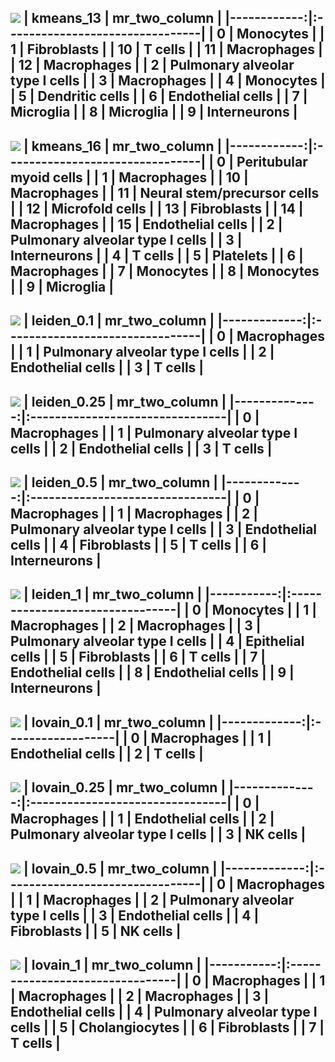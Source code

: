 ![](./figures/umapkmeans_13.png)
|   kmeans_13 | mr_two_column                   |
|------------:|:--------------------------------|
|           0 | Monocytes                       |
|           1 | Fibroblasts                     |
|          10 | T cells                         |
|          11 | Macrophages                     |
|          12 | Macrophages                     |
|           2 | Pulmonary alveolar type I cells |
|           3 | Macrophages                     |
|           4 | Monocytes                       |
|           5 | Dendritic cells                 |
|           6 | Endothelial cells               |
|           7 | Microglia                       |
|           8 | Microglia                       |
|           9 | Interneurons                    |
---
![](./figures/umapkmeans_16.png)
|   kmeans_16 | mr_two_column                   |
|------------:|:--------------------------------|
|           0 | Peritubular myoid cells         |
|           1 | Macrophages                     |
|          10 | Macrophages                     |
|          11 | Neural stem/precursor cells     |
|          12 | Microfold cells                 |
|          13 | Fibroblasts                     |
|          14 | Macrophages                     |
|          15 | Endothelial cells               |
|           2 | Pulmonary alveolar type I cells |
|           3 | Interneurons                    |
|           4 | T cells                         |
|           5 | Platelets                       |
|           6 | Macrophages                     |
|           7 | Monocytes                       |
|           8 | Monocytes                       |
|           9 | Microglia                       |
---
![](./figures/umapleiden_0.1.png)
|   leiden_0.1 | mr_two_column                   |
|-------------:|:--------------------------------|
|            0 | Macrophages                     |
|            1 | Pulmonary alveolar type I cells |
|            2 | Endothelial cells               |
|            3 | T cells                         |
---
![](./figures/umapleiden_0.25.png)
|   leiden_0.25 | mr_two_column                   |
|--------------:|:--------------------------------|
|             0 | Macrophages                     |
|             1 | Pulmonary alveolar type I cells |
|             2 | Endothelial cells               |
|             3 | T cells                         |
---
![](./figures/umapleiden_0.5.png)
|   leiden_0.5 | mr_two_column                   |
|-------------:|:--------------------------------|
|            0 | Macrophages                     |
|            1 | Macrophages                     |
|            2 | Pulmonary alveolar type I cells |
|            3 | Endothelial cells               |
|            4 | Fibroblasts                     |
|            5 | T cells                         |
|            6 | Interneurons                    |
---
![](./figures/umapleiden_1.png)
|   leiden_1 | mr_two_column                   |
|-----------:|:--------------------------------|
|          0 | Monocytes                       |
|          1 | Macrophages                     |
|          2 | Macrophages                     |
|          3 | Pulmonary alveolar type I cells |
|          4 | Epithelial cells                |
|          5 | Fibroblasts                     |
|          6 | T cells                         |
|          7 | Endothelial cells               |
|          8 | Endothelial cells               |
|          9 | Interneurons                    |
---
![](./figures/umaplovain_0.1.png)
|   lovain_0.1 | mr_two_column     |
|-------------:|:------------------|
|            0 | Macrophages       |
|            1 | Endothelial cells |
|            2 | T cells           |
---
![](./figures/umaplovain_0.25.png)
|   lovain_0.25 | mr_two_column                   |
|--------------:|:--------------------------------|
|             0 | Macrophages                     |
|             1 | Endothelial cells               |
|             2 | Pulmonary alveolar type I cells |
|             3 | NK cells                        |
---
![](./figures/umaplovain_0.5.png)
|   lovain_0.5 | mr_two_column                   |
|-------------:|:--------------------------------|
|            0 | Macrophages                     |
|            1 | Macrophages                     |
|            2 | Pulmonary alveolar type I cells |
|            3 | Endothelial cells               |
|            4 | Fibroblasts                     |
|            5 | NK cells                        |
---
![](./figures/umaplovain_1.png)
|   lovain_1 | mr_two_column                   |
|-----------:|:--------------------------------|
|          0 | Macrophages                     |
|          1 | Macrophages                     |
|          2 | Macrophages                     |
|          3 | Endothelial cells               |
|          4 | Pulmonary alveolar type I cells |
|          5 | Cholangiocytes                  |
|          6 | Fibroblasts                     |
|          7 | T cells                         |
---
